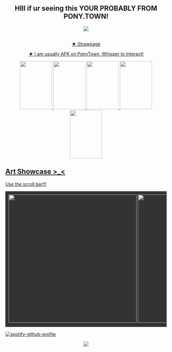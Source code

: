 <h2 align="center">HIII if ur seeing this YOUR PROBABLY FROM PONY.TOWN!</h2>
<p align="center">
  <img src="https://gifcity.carrd.co/assets/images/gallery38/02c2e35b.gif?v=52814815" ><br/><br/>

<p align=center>
  <a href="https://b3rrygutz.straw.page/"> ★ Strawpage <br/>
    <p align=center>
<b>★</b> I am usually AFK on PonyTown, Whisper to Interact! <br/>
 
  
  <p align=center>
<img width="100" height="150" src="https://images-wixmp-ed30a86b8c4ca887773594c2.wixmp.com/f/2b33ff84-c6a5-4d69-ad11-50a5c6af57dc/d35r6ej-2b8760c9-f341-4cca-afe5-53bb9582ce64.png?token=eyJ0eXAiOiJKV1QiLCJhbGciOiJIUzI1NiJ9.eyJpc3MiOiJ1cm46YXBwOjdlMGQxODg5ODIyNjQzNzNhNWYwZDQxNWVhMGQyNmUwIiwic3ViIjoidXJuOmFwcDo3ZTBkMTg4OTgyMjY0MzczYTVmMGQ0MTVlYTBkMjZlMCIsImF1ZCI6WyJ1cm46c2VydmljZTpmaWxlLmRvd25sb2FkIl0sIm9iaiI6W1t7InBhdGgiOiIvZi8yYjMzZmY4NC1jNmE1LTRkNjktYWQxMS01MGE1YzZhZjU3ZGMvZDM1cjZlai0yYjg3NjBjOS1mMzQxLTRjY2EtYWZlNS01M2JiOTU4MmNlNjQucG5nIn1dXX0.jBPRpEe1-kY6_H4UQClhctDcdgjS5l0emXBox9yqBYQ"> <img width="100" height="150" src="https://64.media.tumblr.com/0d2ba2c2898caf6399280457dbf7c251/tumblr_inline_pgas0a4G5U1v11djx_500.png"> <img width="100" height="150" src="https://adriansblinkiecollection.neocities.org/stamps/d15.jpg"> <img width="100" height="150" src="https://pixelsafari.neocities.org/stamps/baddecisions.png"> <img width="100" height="150" src="https://pixelsafari.neocities.org/stamps/more/squiggle.gif">

<html>
<head>
<meta name="viewport" content="width=device-width, initial-scale=1">
<style>
div.scroll-container {
  background-color: #333;
  overflow: auto;
  white-space: nowrap;
  padding: 10px;
}

div.scroll-container img {
  padding: 10px;
}
</style>
</head>
<body>

<h2>Art Showcase >_< </h2>
<p>Use the scroll bar!!!</p>

<div class="scroll-container">
  <img src="https://images-wixmp-ed30a86b8c4ca887773594c2.wixmp.com/f/9a60986d-b269-4762-857b-e5f7e942945b/dk980uq-3e4a8ef0-f8e5-49c5-9a87-86ea482490b1.png/v1/fill/w_894,h_894,q_70,strp/you_know___by_b3rrygutz_dk980uq-pre.jpg?token=eyJ0eXAiOiJKV1QiLCJhbGciOiJIUzI1NiJ9.eyJzdWIiOiJ1cm46YXBwOjdlMGQxODg5ODIyNjQzNzNhNWYwZDQxNWVhMGQyNmUwIiwiaXNzIjoidXJuOmFwcDo3ZTBkMTg4OTgyMjY0MzczYTVmMGQ0MTVlYTBkMjZlMCIsIm9iaiI6W1t7ImhlaWdodCI6Ijw9MTI4MCIsInBhdGgiOiJcL2ZcLzlhNjA5ODZkLWIyNjktNDc2Mi04NTdiLWU1ZjdlOTQyOTQ1YlwvZGs5ODB1cS0zZTRhOGVmMC1mOGU1LTQ5YzUtOWE4Ny04NmVhNDgyNDkwYjEucG5nIiwid2lkdGgiOiI8PTEyODAifV1dLCJhdWQiOlsidXJuOnNlcnZpY2U6aW1hZ2Uub3BlcmF0aW9ucyJdfQ.aD4WbwD42HVRe1kin7K8r7rLoe1jgy9-R7n0oW07re4" width="400" height="400">
  <img src="https://images-wixmp-ed30a86b8c4ca887773594c2.wixmp.com/f/9a60986d-b269-4762-857b-e5f7e942945b/dk9ng77-b0b4c509-b749-46df-9f3a-8524524ded5e.png/v1/fill/w_937,h_852,q_70,strp/insiiiideee_your_head_by_b3rrygutz_dk9ng77-pre.jpg?token=eyJ0eXAiOiJKV1QiLCJhbGciOiJIUzI1NiJ9.eyJzdWIiOiJ1cm46YXBwOjdlMGQxODg5ODIyNjQzNzNhNWYwZDQxNWVhMGQyNmUwIiwiaXNzIjoidXJuOmFwcDo3ZTBkMTg4OTgyMjY0MzczYTVmMGQ0MTVlYTBkMjZlMCIsIm9iaiI6W1t7ImhlaWdodCI6Ijw9MTE2NCIsInBhdGgiOiJcL2ZcLzlhNjA5ODZkLWIyNjktNDc2Mi04NTdiLWU1ZjdlOTQyOTQ1YlwvZGs5bmc3Ny1iMGI0YzUwOS1iNzQ5LTQ2ZGYtOWYzYS04NTI0NTI0ZGVkNWUucG5nIiwid2lkdGgiOiI8PTEyODAifV1dLCJhdWQiOlsidXJuOnNlcnZpY2U6aW1hZ2Uub3BlcmF0aW9ucyJdfQ.yZMWyYn2-2JH2iVf-0ct93zpx3I3PYr0Tt8u5YrYyMw" width="420" height="400">
  <img src="https://images-wixmp-ed30a86b8c4ca887773594c2.wixmp.com/f/9a60986d-b269-4762-857b-e5f7e942945b/djfqnc8-776a2beb-8be0-4877-a380-534f68519552.png/v1/fill/w_1009,h_792,q_70,strp/repetitive_eyestrain_art__by_b3rrygutz_djfqnc8-pre.jpg?token=eyJ0eXAiOiJKV1QiLCJhbGciOiJIUzI1NiJ9.eyJzdWIiOiJ1cm46YXBwOjdlMGQxODg5ODIyNjQzNzNhNWYwZDQxNWVhMGQyNmUwIiwiaXNzIjoidXJuOmFwcDo3ZTBkMTg4OTgyMjY0MzczYTVmMGQ0MTVlYTBkMjZlMCIsIm9iaiI6W1t7ImhlaWdodCI6Ijw9OTQyIiwicGF0aCI6IlwvZlwvOWE2MDk4NmQtYjI2OS00NzYyLTg1N2ItZTVmN2U5NDI5NDViXC9kamZxbmM4LTc3NmEyYmViLThiZTAtNDg3Ny1hMzgwLTUzNGY2ODUxOTU1Mi5wbmciLCJ3aWR0aCI6Ijw9MTIwMCJ9XV0sImF1ZCI6WyJ1cm46c2VydmljZTppbWFnZS5vcGVyYXRpb25zIl19.n_LbR8wRv3xHfKj00i105HOln5htnn0GZ9xjwMP-Vk0" width="500" height="400">
  <img src="https://images-wixmp-ed30a86b8c4ca887773594c2.wixmp.com/f/9a60986d-b269-4762-857b-e5f7e942945b/djp0iw8-d7eb558c-265e-4415-a5a5-19579e32d402.png/v1/fill/w_1066,h_750,q_70,strp/octopus_angel__by_b3rrygutz_djp0iw8-pre.jpg?token=eyJ0eXAiOiJKV1QiLCJhbGciOiJIUzI1NiJ9.eyJzdWIiOiJ1cm46YXBwOjdlMGQxODg5ODIyNjQzNzNhNWYwZDQxNWVhMGQyNmUwIiwiaXNzIjoidXJuOmFwcDo3ZTBkMTg4OTgyMjY0MzczYTVmMGQ0MTVlYTBkMjZlMCIsIm9iaiI6W1t7ImhlaWdodCI6Ijw9OTAwIiwicGF0aCI6IlwvZlwvOWE2MDk4NmQtYjI2OS00NzYyLTg1N2ItZTVmN2U5NDI5NDViXC9kanAwaXc4LWQ3ZWI1NThjLTI2NWUtNDQxNS1hNWE1LTE5NTc5ZTMyZDQwMi5wbmciLCJ3aWR0aCI6Ijw9MTI4MCJ9XV0sImF1ZCI6WyJ1cm46c2VydmljZTppbWFnZS5vcGVyYXRpb25zIl19.zNIXXm0CQS_3HpASG0DXB_EHUSy-63b5_6uuL9Uw5Mo" width="600" height="400">
 <img src="https://images-wixmp-ed30a86b8c4ca887773594c2.wixmp.com/f/9a60986d-b269-4762-857b-e5f7e942945b/djc6m2z-ee5a729e-0f50-40fe-bcfb-4564bc412188.png/v1/fill/w_1000,h_800,q_70,strp/3_by_b3rrygutz_djc6m2z-pre.jpg?token=eyJ0eXAiOiJKV1QiLCJhbGciOiJIUzI1NiJ9.eyJzdWIiOiJ1cm46YXBwOjdlMGQxODg5ODIyNjQzNzNhNWYwZDQxNWVhMGQyNmUwIiwiaXNzIjoidXJuOmFwcDo3ZTBkMTg4OTgyMjY0MzczYTVmMGQ0MTVlYTBkMjZlMCIsIm9iaiI6W1t7ImhlaWdodCI6Ijw9MTAyNCIsInBhdGgiOiJcL2ZcLzlhNjA5ODZkLWIyNjktNDc2Mi04NTdiLWU1ZjdlOTQyOTQ1YlwvZGpjNm0yei1lZTVhNzI5ZS0wZjUwLTQwZmUtYmNmYi00NTY0YmM0MTIxODgucG5nIiwid2lkdGgiOiI8PTEyODAifV1dLCJhdWQiOlsidXJuOnNlcnZpY2U6aW1hZ2Uub3BlcmF0aW9ucyJdfQ.WUx1lnem39RXTT3567aYysl4F17SOB8LYgoZbEY6iv8" width="500" height="400">
</div>

</body>
</html>


[![spotify-github-profile](https://spotify-github-profile.kittinanx.com/api/view?uid=98mwp7hu4hfbxqk54y8fwlm4a&cover_image=true&theme=natemoo-re&show_offline=true&background_color=121212&interchange=true&bar_color=53b14f&bar_color_cover=false)](https://spotify-github-profile.kittinanx.com/api/view?uid=98mwp7hu4hfbxqk54y8fwlm4a&redirect=true) 

  <p align="center">
  <img src="https://gifcity.carrd.co/assets/images/gallery38/02c2e35b.gif?v=52814815" ><br/><br/>
